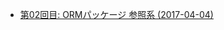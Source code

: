 - [第02回目: ORMパッケージ 参照系 (2017-04-04)](https://github.com/LancersDevTeam/cakephp-src/blob/master/02/get_started.md/)

